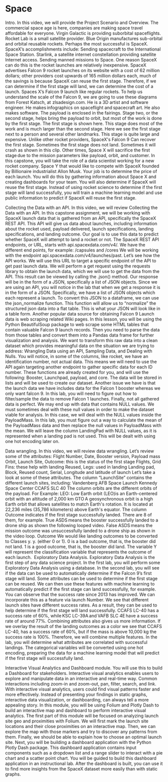 # Space
Intro. In this video, we will provide the Project Scenario and Overview. The commercial space age is here, companies are making space travel affordable for everyone. Virgin Galactic is providing suborbital spaceflights. Rocket Lab is a small satellite provider. Blue Origin manufactures sub-orbital and orbital reusable rockets. Perhaps the most successful is SpaceX. SpaceX’s accomplishments include: Sending spacecraft to the International Space Station. Starlink, a satellite internet constellation providing satellite Internet access. Sending manned missions to Space. One reason SpaceX can do this is the rocket launches are relatively inexpensive. SpaceX advertises Falcon 9 rocket launches on its website with a cost of 62 million dollars; other providers cost upwards of 165 million dollars each, much of the savings is because SpaceX can reuse the first stage. Therefore, if we can determine if the first stage will land, we can determine the cost of a launch. Spaces X’s Falcon 9 launch like regular rockets. To help us understand the scale of the Falcon 9, we are going to use these diagrams from Forest Katsch, at  zlsadesign.com. He is a 3D artist and software engineer. He makes infographics on spaceflight and spacecraft art. He also makes software. The payload is enclosed in the fairings. Stage two, or the second stage, helps bring the payload to orbit, but most of the work is done by the first stage. The first stage is shown here. This stage does most of the work and is much larger than the second stage. Here we see the first stage next to a person and several other landmarks. This stage is quite large and expensive. Unlike other rocket providers, SpaceX's Falcon 9 Can recover the first stage. Sometimes the first stage does not land. Sometimes it will crash as shown in this clip. Other times, Space X will sacrifice the first stage due to the mission parameters like payload, orbit, and customer. In this capstone, you will take the role of a data scientist working for a new rocket company. Space Y that would like to compete with SpaceX founded by Billionaire industrialist Allon Musk. Your job is to determine the price of each launch. You will do this by gathering information about Space X and creating dashboards for your team. You will also determine if SpaceX will reuse the first stage. Instead of using rocket science to determine if the first stage will land successfully, you will train a machine learning model and use public information to predict if SpaceX will reuse the first stage.

Collecting the Data with an API. In this video, we will review Collecting the Data with an API. In this capstone assignment, we will be working with SpaceX launch data that is gathered from an API, specifically the SpaceX REST API. This API will give us data about launches, including information about the rocket used, payload delivered, launch specifications, landing specifications, and landing outcome. Our goal is to use this data to predict whether SpaceX will attempt to land a rocket or not. The SpaceX REST API endpoints, or URL, starts with api.spacexdata.com/v4/. We have the different end points, for example: /capsules and /cores We will be working with the endpoint api.spacexdata.com/v4/launches/past. Let’s see how the API works. We will use this URL to target a specific endpoint of the API to get past launch data. We will perform a get request using the requests library to obtain the launch data, which we will use to get the data from the API. This result can be viewed by calling the .json() method. Our response will be in the form of a JSON, specifically a list of JSON objects. Since we are using an API, you will notice in the lab that when we get a response it is in the form of a JSON. Specifically, we have a list of JSON objects which each represent a launch. To convert this JSON to a dataframe, we can use the json_normalize function. This function will allow us to “normalize” the structured json data into a flat table. This is what your JSON will look like in a table form. Another popular data source for obtaining Falcon 9 Launch data is web scraping related Wiki pages. In this lesson, you will be using the Python BeautifulSoup package to web scrape some HTML tables that contain valuable Falcon 9 launch records. Then you need to parse the data from those tables and convert them into a Pandas data frame for further visualization and analysis. We want to transform this raw data into a clean dataset which provides meaningful data on the situation we are trying to address: Wrangling Data using an API, Sampling Data, and Dealing with Nulls. You will notice, in some of the columns, like rocket, we have an identification number, not actual data. This means we will need to use the API again targeting another endpoint to gather specific data for each ID number. These functions are already created for you, and will use the following: Booster, Launchpad, payload, and core. The data will be stored in lists and will be used to create our dataset. Another issue we have is that the launch data we have includes data for the Falcon 1 booster whereas we only want falcon 9. In this lab, you will need to figure out how to filter/sample the data to remove Falcon 1 launches. Finally, not all gathered data is perfect. We may end up with data that contains NULL values. We must sometimes deal with these null values in order to make the dataset viable for analysis. In this case, we will deal with the NULL values inside the PayloadMass. In this lab, you must figure out a way to calculate the mean of the PayloadMass data and then replace the null values in PayloadMass with the mean. We will leave the column LandingPad with NULL values, as it is represented when a landing pad is not used. This will be dealt with using one hot encoding later on.

Data wrangling. In this video, we will review data wrangling. Let’s review some of the attributes: Flight Number, Date, Booster version, Payload mass Orbit, Launch Site, Outcome: this is the status of the first stage Flights, Grid Fins: these help with landing Reused, Legs: used in landing Landing pad, Block, Reused count, Serial, Longitude and latitude of launch Let’s take a look at some of these attributes. The column “LaunchSite” contains the different launch sites, including: Vandenberg AFB Space Launch Kennedy Space Center CCAFS SLC 40 The column orbits are the different orbits of the payload. For Example: LEO: Low Earth orbit (LEO)is an Earth-centered orbit with an altitude of 2,000 km GTO A geosynchronous orbit is a high Earth orbit that allows satellites to match Earth's rotation. It is located at 22,236 miles (35,786 kilometers) above Earth's equator. The column Outcome indicates if the first stage successfully landed. There are 8 of them, for example. True ASDS means the booster successfully landed to a drone ship as shown the following looped video. False ASDS means the mission outcome was unsuccessfully landed to a drone ship as shown in the video loop. Outcome We would like landing outcomes to be converted to Classes y. y. (either 0 or 1). 0 is a bad outcome, that is, the booster did not land. 1 is a good outcome, that is, the booster did land. The variable Y will represent the classification variable that represents the outcome of each launch.
​
Exploratory Data Analysis. Exploratory Data Analysis is the first step of any data science project. In the first lab, you will perform some Exploratory Data Analysis using a database. In the second lab, you will see if the data can be used to automatically determine if the Falcon 9’s first stage will land. Some attributes can be used to determine if the first stage can be reused. We can then use these features with machine learning to automatically predict if the first stage can land successfully, for example. You can observe that the success rate since 2013 has improved. We can incorporate this as a feature via launch Number. We see that different launch sites have different success rates. As a result, they can be used to help determine if the first stage will land successfully. CCAFS LC-40 has a success rate of 60%, while KSC LC-39A and VAFB SLC 4E have a success rate of around 77%. Combining attributes also gives us more information. If we overlay the result of the landing outcomes as a color we see that CCAFS LC-40, has a success rate of 60%, but if the mass is above 10,000 kg the success rate is 100%. Therefore, we will combine multiple features. In the lab, you will determine what attributes are correlated with successful landings. The categorical variables will be converted using one hot encoding, preparing the data for a machine learning model that will predict if the first stage will successfully land.

Interactive Visual Analytics and Dashboard module. You will use this to build a Dashboard for stakeholders. Interactive visual analytics enables users to explore and manipulate data in an interactive and real-time way. Common interactions including zoom-in and zoom-out, pan, filter, search, and link. With interactive visual analytics, users could find visual patterns faster and more effectively. Instead of presenting your findings in static graphs, interactive data visualization, or dashboarding, can always tell a more appealing story. In this module, you will be using Folium and Plotly Dash to build an interactive map and dashboard to perform interactive visual analytics. The first part of this module will be focused on analyzing launch site geo and proximities with Folium. We will first mark the launch site locations and their close proximities on an interactive map. Then, we can explore the map with those markers and try to discover any patterns from them. Finally, we should be able to explain how to choose an optimal launch site. Next, you will be building a dashboard application with the Python Plotly Dash package. This dashboard application contains input components such as a dropdown list and a range slider to interact with a pie chart and a scatter point chart. You will be guided to build this dashboard application in an instructional lab. After the dashboard is built, you can use it to find more insights from the SpaceX dataset more easily than with static graphs.
